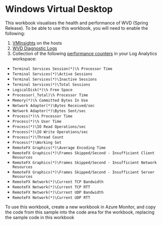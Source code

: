 # Windows Virtual Desktop

This workbook visualises the health and performance of WVD (Spring Release). To be able to use this workbook, you will need to enable the following:

1. [VMInsights](https://docs.microsoft.com/en-us/azure/azure-monitor/insights/vminsights-enable-overview) on the hosts
2. [WVD Diagnostic Logs](https://docs.microsoft.com/en-us/azure/virtual-desktop/diagnostics-log-analytics#push-diagnostics-data-to-your-workspace)
3. Collection of the following [performance counters](https://docs.microsoft.com/en-us/azure/azure-monitor/platform/data-sources-performance-counters) in your Log Analytics workspace:

* `Terminal Services Session(*)\% Processor Time`
* `Terminal Services(*)\Active Sessions`
* `Terminal Services(*)\Inactive Sessions`
* `Terminal Services(*)\Total Sessions`
* `LogicalDisk(*)\% Free Space`
* `Processor(_Total)\% Processor Time`
* `Memory(*)\% Committed Bytes In Use`
* `Network Adapter(*)\Bytes Received/sec`
* `Network Adapter(*)\Bytes Sent/sec`
* `Process(*)\% Processor Time`
* `Process(*)\% User Time`
* `Process(*)\IO Read Operations/sec`
* `Process(*)\IO Write Operations/sec`
* `Process(*)\Thread Count`
* `Process(*)\Working Set`
* `RemoteFX Graphics(*)\Average Encoding Time`
* `RemoteFX Graphics(*)\Frames Skipped/Second - Insufficient Client Resources`
* `RemoteFX Graphics(*)\Frames Skipped/Second - Insufficient Network Resources` 
* `RemoteFX Graphics(*)\Frames Skipped/Second - Insufficient Server Resources`
* `RemoteFX Network(*)\Current TCP Bandwidth`
* `RemoteFX Network(*)\Current TCP RTT`
* `RemoteFX Network(*)\Current UDP Bandwidth` 
* `RemoteFX Network(*)\Current UDP RTT`



To use this workbook, create a new workbook in Azure Monitor, and copy the code from this sample into the code area for the workbook, replacing the sample code in this workbook
